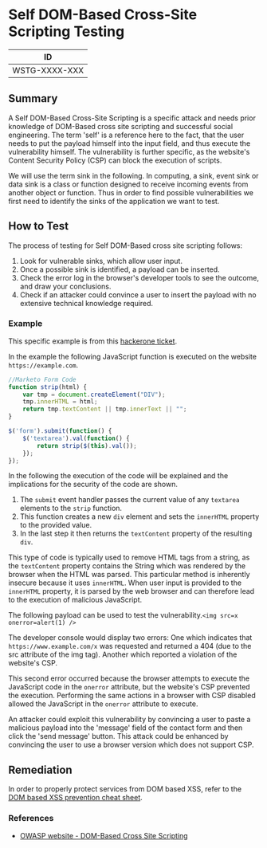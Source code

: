 # Self DOM-Based Cross-Site Scripting Testing

|ID           |
|-------------|
|WSTG-XXXX-XXX|

## Summary

A Self DOM-Based Cross-Site Scripting is a specific attack and needs prior knowledge of DOM-Based cross site scripting and successful social engineering. The term 'self' is a reference here to the fact, that the user needs to put the payload himself into the input field, and thus execute the vulnerability himself. The vulnerability is further specific, as the website's Content Security Policy (CSP) can block the execution of scripts.

We will use the term sink in the following. In computing, a sink, event sink or data sink is a class or function designed to receive incoming events from another object or function. Thus in order to find possible vulnerabilities we first need to identify the sinks of the application we want to test.

## How to Test

The process of testing for Self DOM-Based cross site scripting follows:

1. Look for vulnerable sinks, which allow user input.
2. Once a possible sink is identified, a payload can be inserted.
3. Check the error log in the browser's developer tools to see the outcome, and draw your conclusions.
4. Check if an attacker could convince a user to insert the payload with no extensive technical knowledge required.

### Example

This specific example is from this [hackerone ticket](https://hackerone.com/reports/406587).

In the example the following JavaScript function is executed on the website `https://example.com`.

```js
//Marketo Form Code
function strip(html) {
    var tmp = document.createElement("DIV");
    tmp.innerHTML = html;
    return tmp.textContent || tmp.innerText || "";
}

$('form').submit(function() {
    $('textarea').val(function() {
        return strip($(this).val());
    });
});
```

In the following the execution of the code will be explained and the implications for the security of the code are shown.

1. The `submit` event handler passes the current value of any `textarea` elements to the `strip` function.
2. This function creates a new `div` element and sets the `innerHTML` property to the provided value.
3. In the last step it then returns the `textContent` property of the resulting `div`.

 This type of code is typically used to remove HTML tags from a string, as the `textContent` property contains the String which was rendered by the browser when the HTML was parsed. This particular method is inherently insecure because it uses `innerHTML`. When user input is provided to the `innerHTML` property, it is parsed by the web browser and can therefore lead to the execution of malicious JavaScript.

The following payload can be used to test the vulnerability.`<img src=x onerror=alert(1) />`

The developer console would display two errors: One which indicates that `https://www.example.com/x` was requested and returned a 404 (due to the src attribute of the img tag). Another which reported a violation of the website's CSP.

This second error occurred because the browser attempts to execute the JavaScript code in the `onerror` attribute, but the website's CSP prevented the execution. Performing the same actions in a browser with CSP disabled allowed the JavaScript in the `onerror` attribute to execute.

An attacker could exploit this vulnerability by convincing a user to paste a malicious payload into the 'message' field of the contact form and then click the 'send message' button. This attack could be enhanced by convincing the user to use a browser version which does not support CSP.

## Remediation

In order to properly protect services from DOM based XSS, refer to the [DOM based XSS prevention cheat sheet](https://cheatsheetseries.owasp.org/cheatsheets/DOM_based_XSS_Prevention_Cheat_Sheet.html).

### References

- [OWASP website - DOM-Based Cross Site Scripting](https://owasp.org/www-community/attacks/DOM_Based_XSS)
